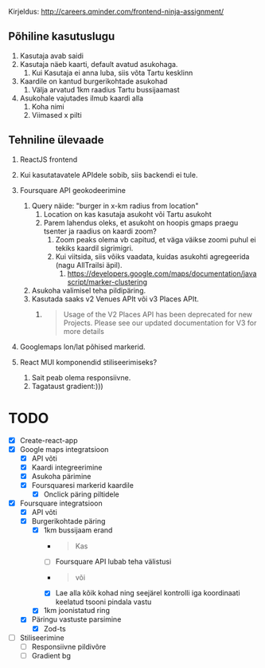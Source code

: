 Kirjeldus: http://careers.qminder.com/frontend-ninja-assignment/

## Põhiline kasutuslugu
1) Kasutaja avab saidi
2) Kasutaja näeb kaarti, default avatud asukohaga.
   1) Kui Kasutaja ei anna luba, siis võta Tartu kesklinn
3) Kaardile on kantud burgerikohtade asukohad
   1) Välja arvatud 1km raadius Tartu bussijaamast
4) Asukohale vajutades ilmub kaardi alla
   1) Koha nimi
   2) Viimased x pilti

## Tehniline ülevaade
1) ReactJS frontend
2) Kui kasutatavatele APIdele sobib, siis backendi ei tule.
3) Foursquare API geokodeerimine
   1) Query näide: "burger in x-km radius from location"
      1) Location on kas kasutaja asukoht või Tartu asukoht
      2) Parem lahendus oleks, et asukoht on hoopis gmaps praegu tsenter ja raadius on kaardi zoom? 
         1) Zoom peaks olema vb capitud, et väga väikse zoomi puhul ei tekiks kaardil sigrimigri.
         2) Kui viitsida, siis võiks vaadata, kuidas asukohti agregeerida (nagu AllTrailsi äpil).
            1) https://developers.google.com/maps/documentation/javascript/marker-clustering
   2) Asukoha valimisel teha pildipäring.
   3) Kasutada saaks v2 Venues APIt või v3 Places APIt. 
      1) > Usage of the V2 Places API has been deprecated for new Projects. Please see our updated documentation for V3 for more details

4) Googlemaps lon/lat põhised markerid.
5) React MUI komponendid stiliseerimiseks?
   1) Sait peab olema responsiivne.
   2) Tagataust gradient:)))

# TODO
* [x] Create-react-app
* [x] Google maps integratsioon
  * [x] API võti
  * [x] Kaardi integreerimine
  * [x] Asukoha pärimine
  * [x] Foursquaresi markerid kaardile
    * [x] Onclick päring piltidele
* [x] Foursquare integratsioon
  * [x] API võti
  * [x] Burgerikohtade päring
    * [x] 1km bussijaam erand
      * > Kas
      * [ ] Foursquare API lubab teha välistusi
      * > või
      * [x] Lae alla kõik kohad ning seejärel kontrolli iga koordinaati keelatud tsooni pindala vastu
    * [x] 1km joonistatud ring
  * [x] Päringu vastuste parsimine
    * [x] Zod-ts
* [ ] Stiliseerimine
  * [ ] Responsiivne pildivõre
  * [ ] Gradient bg